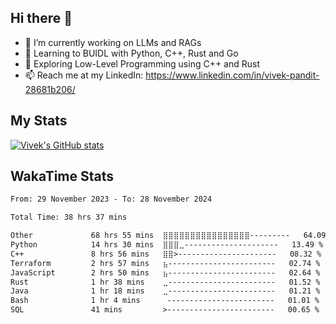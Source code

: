 ## Hi there 👋

- 🔭 I’m currently working on LLMs and RAGs
- 🌱 Learning to BUIDL with Python, C++, Rust and Go 
- 🤔 Exploring Low-Level Programming using C++ and Rust 
- 📫 Reach me at my LinkedIn: https://www.linkedin.com/in/vivek-pandit-28681b206/

## My Stats
[![Vivek's GitHub stats](https://github-readme-stats.vercel.app/api?username=ipanditi&show_icons=true&theme=dark)](https://ipanditi.github.io/)

## WakaTime Stats
<!--START_SECTION:waka-->

```txt
From: 29 November 2023 - To: 28 November 2024

Total Time: 38 hrs 37 mins

Other             68 hrs 55 mins  ⣿⣿⣿⣿⣿⣿⣿⣿⣿⣿⣿⣿⣿⣿⣿⣿---------   64.09 %
Python            14 hrs 30 mins  ⣿⣿⣿⣀---------------------   13.49 %
C++               8 hrs 56 mins   ⣿⣿>----------------------   08.32 %
Terraform         2 hrs 57 mins   ⣦------------------------   02.74 %
JavaScript        2 hrs 50 mins   ⣦------------------------   02.64 %
Rust              1 hr 38 mins    ⣀------------------------   01.52 %
Java              1 hr 18 mins    ⣀------------------------   01.21 %
Bash              1 hr 4 mins      ------------------------   01.01 %
SQL               41 mins         >------------------------   00.65 %
```

<!--END_SECTION:waka-->


